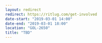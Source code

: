 ```yaml
---
layout: redirect
redirect: https://ritlug.com/get-involved
date-start: "2019-03-01 14:00"
date-end: "2019-03-01 18:00"
location: "GOL-2650"
title: "TBD"
---
```

